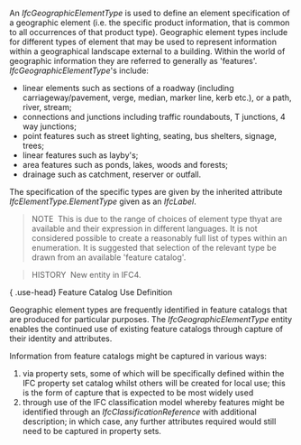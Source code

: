 ﻿An _IfcGeographicElementType_ is used to define an element specification of a geographic element (i.e. the specific product information, that is common to all occurrences of that product type). Geographic element types include for different types of element that may be used to represent information within a geographical landscape external to a building. Within the world of geographic information they are referred to generally as 'features'. _IfcGeographicElementType_'s include:

* linear elements such as sections of a roadway (including carriageway/pavement, verge, median, marker line, kerb etc.), or a path, river, stream; 
* connections and junctions including traffic roundabouts, T junctions, 4 way junctions; 
* point features such as street lighting, seating, bus shelters, signage, trees; 
* linear features such as layby's; 
* area features such as ponds, lakes, woods and forests; 
* drainage such as catchment, reserver or outfall.

The specification of the specific types are given by the inherited attribute _IfcElementType.ElementType_ given as an _IfcLabel_.

> NOTE&nbsp; This is due to the range of choices of element type thyat are available and their expression in different languages. It is not considered possible to create a reasonably full list of types within an enumeration. It is suggested that selection of the relevant type be drawn from an available 'feature catalog'.

> HISTORY&nbsp; New entity in IFC4.

{ .use-head}
Feature Catalog Use Definition

Geographic element types are frequently identified in feature catalogs that are produced for particular purposes. The _IfcGeographicElementType_ entity enables the continued use of existing feature catalogs through capture of their identity and attributes.

Information from feature catalogs might be captured in various ways:

1. via property sets, some of which will be specifically defined within the IFC property set catalog whilst others will be created for local use; this is the form of capture that is expected to be most widely used 
2. through use of the IFC classification model whereby features might be identified through an _IfcClassificationReference_ with additional description; in which case, any further attributes required would still need to be captured in property sets.
